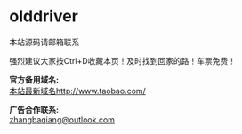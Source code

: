 # olddriver
本站源码请邮箱联系

强烈建议大家按Ctrl+D收藏本页！及时找到回家的路！车票免费！

**官方备用域名:**<br>
 [本站最新域名](http://www.taobao.com/)http://www.taobao.com/
 
**广告合作联系:**<br>
zhangbaqiang@outlook.com
